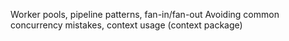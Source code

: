 Worker pools, pipeline patterns, fan-in/fan-out
Avoiding common concurrency mistakes, context usage (context package)